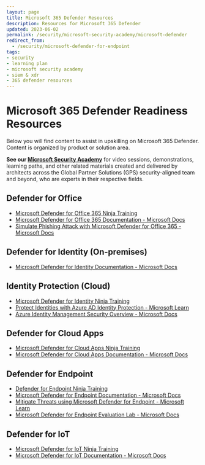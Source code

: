 ```yaml
---
layout: page
title: Microsoft 365 Defender Resources
description: Resources for Microsoft 365 Defender
updated: 2023-06-02
permalink: /security/microsoft-security-academy/microsoft-defender
redirect_from:
  - /security/microsoft-defender-for-endpoint
tags:
- security
- learning plan
- microsoft security academy
- siem & xdr
- 365 defender resources
---
```


# Microsoft 365 Defender Readiness Resources
Below you will find content to assist in upskilling on Microsoft 365 Defender. Content is organized by product or solution area.

**See our [Microsoft Security Academy](https://microsoft.github.io/PartnerResources/skilling/microsoft-security-academy)** for video sessions, demonstrations, learning paths, and other related materials created and delivered by architects across the Global Partner Solutions (GPS) security-aligned team and beyond, who are experts in their respective fields.

## Defender for Office
* [Microsoft Defender for Office 365 Ninja Training](https://techcommunity.microsoft.com/t5/microsoft-defender-for-office/become-a-microsoft-defender-for-office-365-ninja/ba-p/2187392)
* [Microsoft Defender for Office 365 Documentation - Microsoft Docs](https://learn.microsoft.com/en-us/microsoft-365/security/office-365-security/?view=o365-worldwide)
* [Simulate Phishing Attack with Microsoft Defender for Office 365 - Microsoft Docs](https://docs.microsoft.com/en-us/microsoft-365/security/office-365-security/attack-simulation-training?view=o365-worldwide)

## Defender for Identity (On-premises)
* [Microsoft Defender for Identity Documentation - Microsoft Docs](https://learn.microsoft.com/en-us/defender-for-identity/)

## Identity Protection (Cloud)
* [Microsoft Defender for Identity Ninja Training](https://techcommunity.microsoft.com/t5/security-compliance-and-identity/microsoft-defender-for-identity-ninja-training/ba-p/2117904?WT.mc_id=m365-0000-rotrent)
* [Protect Identities with Azure AD Identity Protection - Microsoft Learn](https://docs.microsoft.com/en-us/learn/modules/protect-identities-with-aad-idp/?WT.mc_id=itopstalk-blog-socuff)
* [Azure Identity Management Security Overview - Microsoft Docs](https://docs.microsoft.com/en-us/azure/security/fundamentals/identity-management-overview?WT.mc_id=itopstalk-blog-socuff)

## Defender for Cloud Apps
* [Microsoft Defender for Cloud Apps Ninja Training](https://techcommunity.microsoft.com/t5/security-compliance-and-identity/microsoft-defender-for-cloud-apps-ninja-training-june-2022/ba-p/2751518)
* [Microsoft Defender for Cloud Apps Documentation - Microsoft Docs](https://learn.microsoft.com/en-us/defender-cloud-apps/)

## Defender for Endpoint
* [Defender for Endpoint Ninja Training](https://techcommunity.microsoft.com/t5/microsoft-defender-for-endpoint/become-a-microsoft-defender-for-endpoint-ninja/ba-p/1515647)
* [Microsoft Defender for Endpoint Documentation - Microsoft Docs](https://docs.microsoft.com/en-us/windows/security/threat-protection/microsoft-defender-atp/microsoft-defender-advanced-threat-protection)
* [Mitigate Threats using Microsoft Defender for Endpoint - Microsoft Learn](https://docs.microsoft.com/en-us/learn/paths/sc-200-mitigate-threats-using-microsoft-defender-for-endpoint/)
* [Microsoft Defender for Endpoint Evaluation Lab - Microsoft Docs](https://learn.microsoft.com/en-us/microsoft-365/security/defender-endpoint/evaluation-lab?view=o365-worldwide)

## Defender for IoT
* [Microsoft Defender for IoT Ninja Training](https://techcommunity.microsoft.com/t5/microsoft-defender-for-iot-blog/microsoft-defender-for-iot-ninja-training/ba-p/2428899?WT.mc_id=m365-0000-rotrent)
* [ Microsoft Defender for IoT Documentation - Microsoft Docs](https://learn.microsoft.com/en-us/azure/defender-for-iot/organizations/)